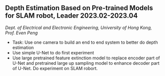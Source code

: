 ## Depth Estimation Based on Pre-trained Models for SLAM robot, Leader 2023.02-2023.04         
*Dept. of Electrical and Electronic Engineering, University of Hong Kong, Prof. Even Peng*
* Task: Use one camera to build an end to end system to better do depth estimation
* Use simple U-Net to do first experiment
* Use large pretrained feature extinction model to replace encoder part of U-Net and pretrained large up sampling 
model to enhance decoder part of U-Net. Do experiment on SLAM robort.
